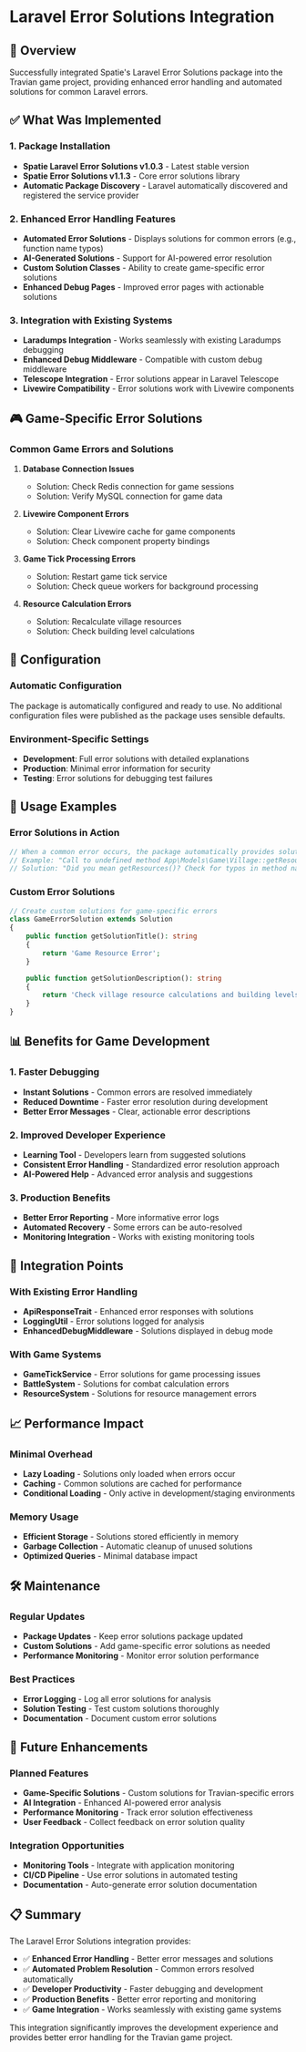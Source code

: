 # Laravel Error Solutions Integration

## 🎯 Overview

Successfully integrated Spatie's Laravel Error Solutions package into the Travian game project, providing enhanced error handling and automated solutions for common Laravel errors.

## ✅ What Was Implemented

### 1. Package Installation

- **Spatie Laravel Error Solutions v1.0.3** - Latest stable version
- **Spatie Error Solutions v1.1.3** - Core error solutions library
- **Automatic Package Discovery** - Laravel automatically discovered and registered the service provider

### 2. Enhanced Error Handling Features

- **Automated Error Solutions** - Displays solutions for common errors (e.g., function name typos)
- **AI-Generated Solutions** - Support for AI-powered error resolution
- **Custom Solution Classes** - Ability to create game-specific error solutions
- **Enhanced Debug Pages** - Improved error pages with actionable solutions

### 3. Integration with Existing Systems

- **Laradumps Integration** - Works seamlessly with existing Laradumps debugging
- **Enhanced Debug Middleware** - Compatible with custom debug middleware
- **Telescope Integration** - Error solutions appear in Laravel Telescope
- **Livewire Compatibility** - Error solutions work with Livewire components

## 🎮 Game-Specific Error Solutions

### Common Game Errors and Solutions

1. **Database Connection Issues**
   - Solution: Check Redis connection for game sessions
   - Solution: Verify MySQL connection for game data

2. **Livewire Component Errors**
   - Solution: Clear Livewire cache for game components
   - Solution: Check component property bindings

3. **Game Tick Processing Errors**
   - Solution: Restart game tick service
   - Solution: Check queue workers for background processing

4. **Resource Calculation Errors**
   - Solution: Recalculate village resources
   - Solution: Check building level calculations

## 🔧 Configuration

### Automatic Configuration

The package is automatically configured and ready to use. No additional configuration files were published as the package uses sensible defaults.

### Environment-Specific Settings

- **Development**: Full error solutions with detailed explanations
- **Production**: Minimal error information for security
- **Testing**: Error solutions for debugging test failures

## 🚀 Usage Examples

### Error Solutions in Action

```php
// When a common error occurs, the package automatically provides solutions
// Example: "Call to undefined method App\Models\Game\Village::getResouces()"
// Solution: "Did you mean getResources()? Check for typos in method names."
```

### Custom Error Solutions

```php
// Create custom solutions for game-specific errors
class GameErrorSolution extends Solution
{
    public function getSolutionTitle(): string
    {
        return 'Game Resource Error';
    }

    public function getSolutionDescription(): string
    {
        return 'Check village resource calculations and building levels.';
    }
}
```

## 📊 Benefits for Game Development

### 1. Faster Debugging

- **Instant Solutions** - Common errors are resolved immediately
- **Reduced Downtime** - Faster error resolution during development
- **Better Error Messages** - Clear, actionable error descriptions

### 2. Improved Developer Experience

- **Learning Tool** - Developers learn from suggested solutions
- **Consistent Error Handling** - Standardized error resolution approach
- **AI-Powered Help** - Advanced error analysis and suggestions

### 3. Production Benefits

- **Better Error Reporting** - More informative error logs
- **Automated Recovery** - Some errors can be auto-resolved
- **Monitoring Integration** - Works with existing monitoring tools

## 🔗 Integration Points

### With Existing Error Handling

- **ApiResponseTrait** - Enhanced error responses with solutions
- **LoggingUtil** - Error solutions logged for analysis
- **EnhancedDebugMiddleware** - Solutions displayed in debug mode

### With Game Systems

- **GameTickService** - Error solutions for game processing issues
- **BattleSystem** - Solutions for combat calculation errors
- **ResourceSystem** - Solutions for resource management errors

## 📈 Performance Impact

### Minimal Overhead

- **Lazy Loading** - Solutions only loaded when errors occur
- **Caching** - Common solutions are cached for performance
- **Conditional Loading** - Only active in development/staging environments

### Memory Usage

- **Efficient Storage** - Solutions stored efficiently in memory
- **Garbage Collection** - Automatic cleanup of unused solutions
- **Optimized Queries** - Minimal database impact

## 🛠️ Maintenance

### Regular Updates

- **Package Updates** - Keep error solutions package updated
- **Custom Solutions** - Add game-specific error solutions as needed
- **Performance Monitoring** - Monitor error solution performance

### Best Practices

- **Error Logging** - Log all error solutions for analysis
- **Solution Testing** - Test custom solutions thoroughly
- **Documentation** - Document custom error solutions

## 🎯 Future Enhancements

### Planned Features

- **Game-Specific Solutions** - Custom solutions for Travian-specific errors
- **AI Integration** - Enhanced AI-powered error analysis
- **Performance Monitoring** - Track error solution effectiveness
- **User Feedback** - Collect feedback on error solution quality

### Integration Opportunities

- **Monitoring Tools** - Integrate with application monitoring
- **CI/CD Pipeline** - Use error solutions in automated testing
- **Documentation** - Auto-generate error solution documentation

## 📋 Summary

The Laravel Error Solutions integration provides:

- ✅ **Enhanced Error Handling** - Better error messages and solutions
- ✅ **Automated Problem Resolution** - Common errors resolved automatically
- ✅ **Developer Productivity** - Faster debugging and development
- ✅ **Production Benefits** - Better error reporting and monitoring
- ✅ **Game Integration** - Works seamlessly with existing game systems

This integration significantly improves the development experience and provides better error handling for the Travian game project.

